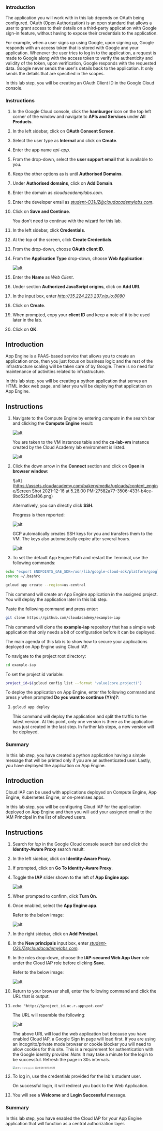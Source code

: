 ### Introduction

The application you will work with in this lab depends on OAuth being configured. OAuth (Open Authorization) is an open standard that allows a user to grant access to their details on a third-party application with Google sign-in feature, without having to expose their credentials to  the application.

For example, when a user signs up using Google, upon signing up,  Google responds with an access token that is stored with Google and your application. Whenever the user tries to log in to the application, a  request is made to Google along with the access token to verify the  authenticity and validity of the token, upon verification, Google  responds with the requested data. Google never sends the user's details  back to the application. It only sends the details that are specified in the scopes.

In this lab step, you will be creating an OAuth Client ID in the Google Cloud console.

### Instructions

1. In the Google Cloud console, click the **hamburger** icon on the top left corner of the window and navigate to **APIs and Services** under **All Products**.

2. In the left sidebar, click on **OAuth Consent Screen**.

3. Select the user type as **Internal** and click on **Create**.

4. Enter the app name *api-app*.

5. From the drop-down, select the **user support email** that is available to you.

6. Keep the other options as is until **Authorised Domains**.

7. Under **Authorised domains**, click on **Add Domain**.

8. Enter the domain as *cloudacademylabs.com*.

9. Enter the developer email as *student-O31JZ@cloudacademylabs.com*.

10. Click on **Save and Continue**.

    You don't need to continue with the wizard for this lab.

11. In the left sidebar, click **Credentials**.

12. At the top of the screen, click **Create Credentials**.

13. From the drop-down, choose **OAuth client ID**.

14. From the **Application Type** drop-down, choose **Web Application**:

    ![alt](https://assets.cloudacademy.com/labs/uploads/understanding-difference-between-cloud-endpoints-and-api-gateway/steps/1_creating-a-client-application-for-google-authentication/assets/credentials.png)

15. Enter the **Name** as *Web Client*.

16. Under section **Authorized JavaScript origins**, click on **Add URI**.

17. In the input box, enter *http://35.224.223.237.nip.io:8080*

18. Click on **Create**.

19. When prompted, copy your **client ID** and keep a note of it to be used later in the lab.

20. Click on **OK**.



## Introduction

App Engine is a PAAS-based service that allows you to create an  application once, then you just focus on business logic and the rest of  the infrastructure scaling will be taken care of by Google. There is no  need for maintenance of activities related to infrastructure.

In this lab step, you will be creating a python application that  serves an HTML index web page, and later you will be deploying that  application on App Engine.

## Instructions

1. Navigate to the Compute Engine by entering *compute* in the search bar and clicking the **Compute Engine** result:

   ![alt](https://assets.cloudacademy.com/bakery/media/uploads/content_engine/image-20220405173453-3-74e51282-90ce-49c6-a1ac-0fa8d53092f8.png)

   You are taken to the VM instances table and the **ca-lab-vm** instance created by the Cloud Academy lab environment is listed.

   ![alt](https://assets.cloudacademy.com/bakery/media/uploads/content_engine/image-20220316105840-1-58064011-d5fc-4096-80dc-c106ab323135.png)

    

2. Click the down arrow in the **Connect** section and click on **Open in browser window**:

   ![alt](https://assets.cloudacademy.com/bakery/media/uploads/content_engine/Screen Shot 2021-12-16 at 5.28.00 PM-27582a77-3506-433f-b4ce-9bd525d3af86.png)

   Alternatively, you can directly click **SSH**.

   Progress is then reported:

   ![alt](https://assets.cloudacademy.com/bakery/media/uploads/content_engine/image-20220526094413-1-983218b5-372e-41bd-9342-26b94add4f78.png)

   GCP automatically creates SSH keys for you and transfers them to the VM. The keys also automatically expire after several hours.

   ![alt](https://assets.cloudacademy.com/bakery/media/uploads/content_engine/image-20220328114024-1-e88fd3aa-a4e0-4615-80a4-e9508ec302e2.png)

3. To set the default App Engine Path and restart the Terminal, use the following commands:

```sh
echo "export ENDPOINTS_GAE_SDK=/usr/lib/google-cloud-sdk/platform/google_appengine" >> ~/.bashrc
source ~/.bashrc
```

```sh
gcloud app create --region=us-central
```

This command will create an App Engine application in the assigned  project. You will deploy the application later in this lab step.

Paste the following command and press enter:

```sh
git clone https://github.com/cloudacademy/example-iap
```

This command will clone the **example-iap** repository that has a simple web application that only needs a bit of configuration before it can be deployed.

The main agenda of this lab is to show how to secure your applications deployed on App Engine using Cloud IAP.

To navigate to the project root directory:

```sh
cd example-iap
```

To set the project id variable:

```sh
project_id=$(gcloud config list --format 'value(core.project)')
```

To deploy the application on App Engine, enter the following command and press *y* when prompted **Do you want to continue (Y/n)?**:

1. ```sh
   gcloud app deploy
   ```

   This command will deploy the application and split the traffic to  the latest version. At this point, only one version is there as the  application was just created in the last step. In further lab steps, a  new version will be deployed.

### Summary

In this lab step, you have created a python application having a  simple message that will be printed only if you are an authenticated  user. Lastly, you have deployed the application on App Engine.



## Introduction

Cloud IAP can be used with applications deployed on Compute Engine, App Engine, Kubernetes Engine, or on-premises apps.

In this lab step, you will be configuring Cloud IAP for the  application deployed on App Engine and then you will add your assigned  email to the IAM Principal in the list of allowed users.

## Instructions

1. Search for *iap* in the Google Cloud console search bar and click the **Identity-Aware Proxy** search result:

1. In the left sidebar, click on **Identity-Aware Proxy**.

2. If prompted, click on **Go To Identity-Aware Proxy**.

3. Toggle the **IAP** slider shown to the left of **App Engine app**:

   ![alt](https://assets.cloudacademy.com/bakery/media/uploads/blobid4-af3d0e1d-6d6d-4023-9433-aae38458aa7e.png)

4. When prompted to confirm, click **Turn On**.

5. Once enabled, select the **App Engine app**.

   Refer to the below image:

   ![alt](https://assets.cloudacademy.com/bakery/media/uploads/blobid5-a129dcee-91a6-4661-b97e-68da7f54a5e0.png)

6. In the right sidebar, click on **Add Principal**.

7. In the **New principals** input box, enter *student-O31JZ@cloudacademylabs.com*.

8. In the roles drop-down, choose the **IAP-secured Web App User** role under the Cloud IAP role before clicking **Save**.

   Refer to the below image:

   ![alt](https://assets.cloudacademy.com/labs/uploads/cloud-iap-lab/steps/4_configuring-the-cloud-iap-and-testing-the-application/assets/role-select.png)

9. Return to your browser shell, enter the following command and click the URL that is output:

1. ```
   echo "http://$project_id.uc.r.appspot.com"
   ```

   The URL will resemble the following:
   	
   	![alt](https://assets.cloudacademy.com/bakery/media/uploads/blobid1-06bc328b-60e0-409f-bb12-45d1061b2919.png)
   	
    The above URL will load the web application but because you have  enabled Cloud IAP, a Google Sign In page will load first. If you are  using an incognito/private mode browser or cookie blocker you will need  to allow cookies for this site. This is a requirement for authentication with the Google identity provider.
   	*Note*: It may take a minute for the login to be successful. Refresh the page in 30s intervals. 

   <img src="./assets/%E3%82%B9%E3%82%AF%E3%83%AA%E3%83%BC%E3%83%B3%E3%82%B7%E3%83%A7%E3%83%83%E3%83%88%202023-08-18%2013.45.15.png" alt="スクリーンショット 2023-08-18 13.45.15" style="zoom:50%;" />

2. To log in, use the credentials provided for the lab's student user.

   On successful login, it will redirect you back to the Web Application.

3. You will see a **Welcome** and **Login Successful** message.

### Summary

In this lab step, you have enabled the Cloud IAP for your App Engine  application that will function as a central authorization layer.